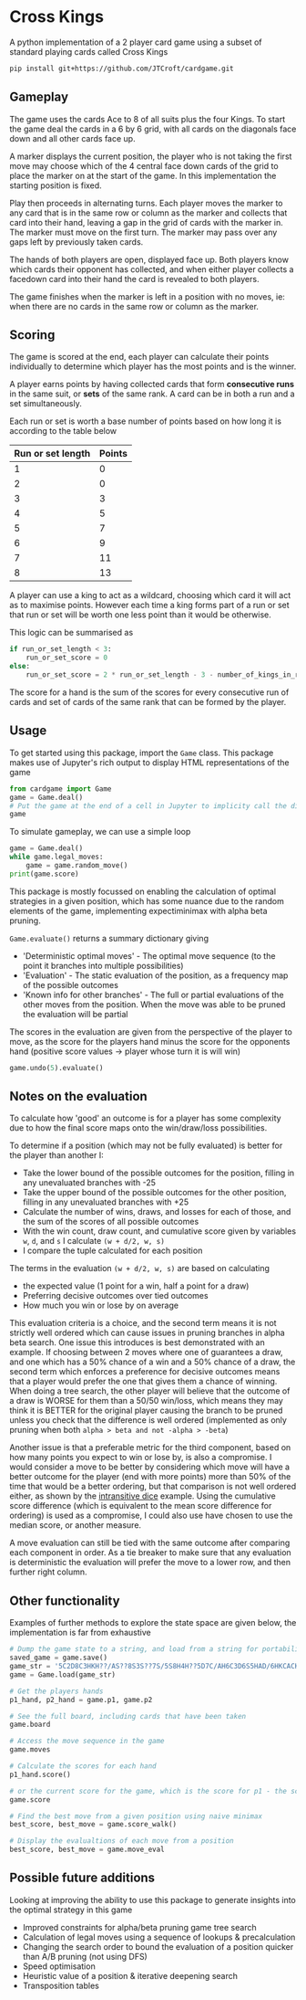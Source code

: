 # Cross Kings

A python implementation of a 2 player card game using a subset of standard playing cards called Cross Kings

```bash
pip install git+https://github.com/JTCroft/cardgame.git
```

## Gameplay

The game uses the cards Ace to 8 of all suits plus the four Kings. To start the game deal the cards in a 6 by 6 grid, with all cards on the diagonals face down and all other cards face up.

A marker displays the current position, the player who is not taking the first move may choose which of the 4 central face down cards of the grid to place the marker on at the start of the game. In this implementation the starting position is fixed.

Play then proceeds in alternating turns. Each player moves the marker to any card that is in the same row or column as the marker and collects that card into their hand, leaving a gap in the grid of cards with the marker in. The marker must move on the first turn. The marker may pass over any gaps left by previously taken cards.

The hands of both players are open, displayed face up. Both players know which cards their opponent has collected, and when either player collects a facedown card into their hand the card is revealed to both players.

The game finishes when the marker is left in a position with no moves, ie: when there are no cards in the same row or column as the marker.

## Scoring

The game is scored at the end, each player can calculate their points individually to determine which player has the most points and is the winner.

A player earns points by having collected cards that form **consecutive runs** in the same suit, or **sets** of the same rank. A card can be in both a run and a set simultaneously.

Each run or set is worth a base number of points based on how long it is according to the table below

| Run or set length | Points |
| ----------------- | ------ |
| 1                 | 0      |
| 2                 | 0      |
| 3                 | 3      |
| 4                 | 5      |
| 5                 | 7      |
| 6                 | 9      |
| 7                 | 11     |
| 8                 | 13     |

A player can use a king to act as a wildcard, choosing which card it will act as to maximise points. However each time a king forms part of a run or set that run or set will be worth one less point than it would be otherwise.

This logic can be summarised as

```python
if run_or_set_length < 3:
    run_or_set_score = 0
else:
    run_or_set_score = 2 * run_or_set_length - 3 - number_of_kings_in_run_or_set
```

The score for a hand is the sum of the scores for every consecutive run of cards and set of cards of the same rank that can be formed by the player.

## Usage

To get started using this package, import the ``Game`` class. This package makes use of Jupyter's rich output to display HTML representations of the game

```python
from cardgame import Game
game = Game.deal()
# Put the game at the end of a cell in Jupyter to implicity call the display function
game
```

To simulate gameplay, we can use a simple loop

```python
game = Game.deal()
while game.legal_moves:
    game = game.random_move()
print(game.score)
```

This package is mostly focussed on enabling the calculation of optimal strategies in a given position, which has some nuance due to the random elements of the game, implementing expectiminimax with alpha beta pruning.

`Game.evaluate()` returns a summary dictionary giving

* 'Deterministic optimal moves' - The optimal move sequence (to the point it branches into multiple possibilities)
* 'Evaluation' - The static evaluation of the position, as a frequency map of the possible outcomes
* 'Known info for other branches' - The full or partial evaluations of the other moves from the position. When the move was able to be pruned the evaluation will be partial

The scores in the evaluation are given from the perspective of the player to move, as the score for the players hand minus the score for the opponents hand (positive score values &rarr; player whose turn it is will win)

```python
game.undo(5).evaluate()
```

## Notes on the evaluation

To calculate how 'good' an outcome is for a player has some complexity due to how the final score maps onto the win/draw/loss possibilities.

To determine if a position (which may not be fully evaluated) is better for the player than another I:

* Take the lower bound of the possible outcomes for the position, filling in any unevaluated branches with -25
* Take the upper bound of the possible outcomes for the other position, filling in any unevaluated branches with +25
* Calculate the number of wins, draws, and losses for each of those, and the sum of the scores of all possible outcomes
* With the win count, draw count, and cumulative score given by variables `w`, `d`, and `s` I calculate `(w + d/2, w, s)`
* I compare the tuple calculated for each position

The terms in the evaluation `(w + d/2, w, s)` are based on calculating

* the expected value (1 point for a win, half a point for a draw)
* Preferring decisive outcomes over tied outcomes
* How much you win or lose by on average

This evaluation criteria is a choice, and the second term means it is not strictly well ordered which can cause issues in pruning branches in alpha beta search. One issue this introduces is best demonstrated with an example. If choosing between 2 moves where one of guarantees a draw, and one which has a 50% chance of a win and a 50% chance of a draw, the second term which enforces a preference for decisive outcomes means that a player would prefer the one that gives them a chance of winning. When doing a tree search, the other player will believe that the outcome of a draw is WORSE for them than a 50/50 win/loss, which means they may think it is BETTER for the original player causing the branch to be pruned unless you check that the difference is well ordered (implemented as only pruning when both `alpha > beta and not -alpha > -beta`)

Another issue is that a preferable metric for the third component, based on how many points you expect to win or lose by, is also a compromise. I would consider a move to be better by considering which move will have a better outcome for the player (end with more points) more than 50% of the time that would be a better ordering, but that comparison is not well ordered either, as shown by the [intransitive dice](https://en.wikipedia.org/wiki/Intransitive_dice) example. Using the cumulative score difference (which is equivalent to the mean score difference for ordering) is used as a compromise, I could also use have chosen to use the median score, or another measure.

A move evaluation can still be tied with the same outcome after comparing each component in order. As a tie breaker to make sure that any evaluation is deterministic the evaluation will prefer the move to a lower row, and then further right column.

## Other functionality

Examples of further methods to explore the state space are given below, the implementation is far from exhaustive

```python
# Dump the game state to a string, and load from a string for portability
saved_game = game.save()
game_str = '5C2D8C3HKH??/AS??8S3S??7S/5S8H4H??5D7C/AH6C3D6S5HAD/6HKCACKD4C2H/8D2S7H4D7D??//2C3C4S6DKS//731630308968466917018937'
game = Game.load(game_str)

# Get the players hands
p1_hand, p2_hand = game.p1, game.p2

# See the full board, including cards that have been taken
game.board

# Access the move sequence in the game
game.moves

# Calculate the scores for each hand
p1_hand.score()

# or the current score for the game, which is the score for p1 - the score for p2
game.score

# Find the best move from a given position using naive minimax
best_score, best_move = game.score_walk()

# Display the evalualtions of each move from a position
best_score, best_move = game.move_eval
```

## Possible future additions

Looking at improving the ability to use this package to generate insights into the optimal strategy in this game

- Improved constraints for alpha/beta pruning game tree search
- Calculation of legal moves using a sequence of lookups & precalculation
- Changing the search order to bound the evaluation of a position quicker than A/B pruning (not using DFS)
- Speed optimisation
- Heuristic value of a position & iterative deepening search
- Transposition tables